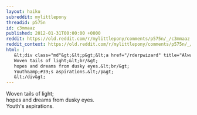```yaml
---
layout: haiku
subreddit: mylittlepony
threadid: p575n
id: c3mmaaz
published: 2012-01-31T00:00:00 +0000
reddit: https://old.reddit.com/r/mylittlepony/comments/p575n/_/c3mmaaz
reddit_context: https://old.reddit.com/r/mylittlepony/comments/p575n/_/c3mmaaz?context=3
html: |
   &lt;div class="md"&gt;&lt;p&gt;&lt;a href="/rderpwizard" title="Always Relevant / Sparkle Shines Best At Twilight / Paper Bag Princess"&gt;&lt;/a&gt;
   Woven tails of light;&lt;br/&gt;
   hopes and dreams from dusky eyes.&lt;br/&gt;
   Youth&amp;#39;s aspirations.&lt;/p&gt;
   &lt;/div&gt;
---
```


[](/rderpwizard "Always Relevant / Sparkle Shines Best At Twilight / Paper Bag Princess")
Woven tails of light;  
hopes and dreams from dusky eyes.  
Youth's aspirations.